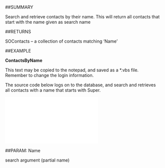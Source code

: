 
##SUMMARY

Search and retrieve contacts by their name. This will return all contacts that start with the name given as search name


##RETURNS

SOContacts – a collection of contacts matching ‘Name’


##EXAMPLE

**ContactsByName**


This text may be copied to the notepad, and saved as a *.vbs file. Remember to change the login information.


The source code below logs on to the database, and search and retrieves all contacts with a name that starts with Super.


![](..\..\Examples\vbs\SOFind.ContactsByName.vbs.txt)


##PARAM: Name

search argument (partial name)

